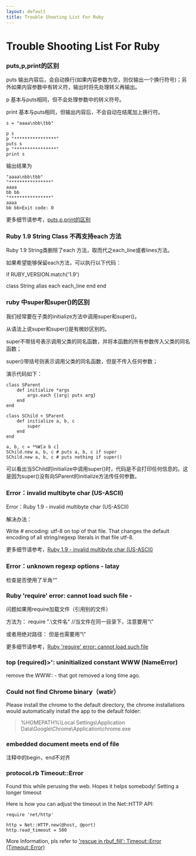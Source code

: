 ```yaml
---
layout: default
title: Trouble Shooting List For Ruby
---
```


# Trouble Shooting List For Ruby #

### puts,p,print的区别 ###

puts 输出内容后，会自动换行(如果内容参数为空，则仅输出一个换行符号)；另外如果内容参数中有转义符，输出时将先处理转义再输出。

p 基本与puts相同，但不会处理参数中的转义符号。

print 基本与puts相同，但输出内容后，不会自动在结尾加上换行符。

    s = "aaaa\nbb\tbb"
     
    p s
    p "****************"
    puts s
    p "****************"
    print s

输出结果为

    "aaaa\nbb\tbb"
    "****************"
    aaaa
    bb bb
    "****************"
    aaaa
    bb bb>Exit code: 0

更多细节请参考，[puts,p,print的区别](http://www.cnblogs.com/yjmyzz/archive/2010/02/22/1671130.html)

### Ruby 1.9 String Class 不再支持each 方法 ###

Ruby 1.9 String类删除了each 方法，取而代之each_line或者lines方法。 

如果希望能够保留each方法，可以执行以下代码： 

if RUBY_VERSION.match('1.9') 

  class String 
    alias each each_line 
  end 
end 

### ruby 中super和super()的区别 ###


我们经常要在子类的initialize方法中调用super和super()。

从语法上说super和super()是有微妙区别的。

super不带括号表示调用父类的同名函数，并将本函数的所有参数传入父类的同名函数；

super()带括号则表示调用父类的同名函数，但是不传入任何参数；

演示代码如下：

    class SParent
    	def initialize *args
    		args.each {|arg| puts arg}
    	end
    end
    
    class SChild < SParent
    	def initialize a, b, c
    		super
    	end
    end
    
    a, b, c = *%W[a b c]
    SChild.new a, b, c # puts a, b, c if super
    SChild.new a, b, c # puts nothing if super()

可以看出当SChild的initialize中调用super()时，代码是不会打印任何信息的。这是因为super()没有向SParent的initialize方法传任何参数。

### Error：invalid multibyte char (US-ASCII) ###

Error：Ruby 1.9 - invalid multibyte char (US-ASCII)

解决办法：


Write # encoding: utf-8 on top of that file. That changes the default encoding of all string/regexp literals in that file utf-8.

更多细节请参考，[Ruby 1.9 - invalid multibyte char (US-ASCII)](http://stackoverflow.com/questions/3678172/ruby-1-9-invalid-multibyte-char-us-ascii)


### Error：unknown regexp options - latay ###

检查是否使用了半角“”

### Ruby 'require' error: cannot load such file - ###


问题如果用require加载文件（引用别的文件）

方法为： require ".\\文件名"           //当文件在同一目录下，注意要用“\\”

或者用绝对路径： 但是也需要用“\\”

更多细节请参考，[Ruby 'require' error: cannot load such file](http://stackoverflow.com/questions/9750610/ruby-require-error-cannot-load-such-file)

### top (required)>': uninitialized constant WWW (NameError) ###

remove the WWW:: - that got removed a long time ago.

### Could not find Chrome binary（watir） ###

Please install the chrome to the default directory, the chrome installations would automatically install the app to the default folder:

> %HOMEPATH%\Local Settings\Application Data\Google\Chrome\Application\chrome.exe

### embedded document meets end of file ###

注释中的begin，end不对齐

### protocol.rb Timeout::Error ###

Found this while perusing the web. Hopes it helps somebody! Setting a longer timeout

Here is how you can adjust the timeout in the Net::HTTP API:

    require 'net/http' 
    
    http = Net::HTTP.new(@host, @port)
    http.read_timeout = 500

More Information, pls refer to ['rescue in rbuf_fill': Timeout::Error (Timeout::Error)](http://stackoverflow.com/questions/10011387/rescue-in-rbuf-fill-timeouterror-timeouterror)